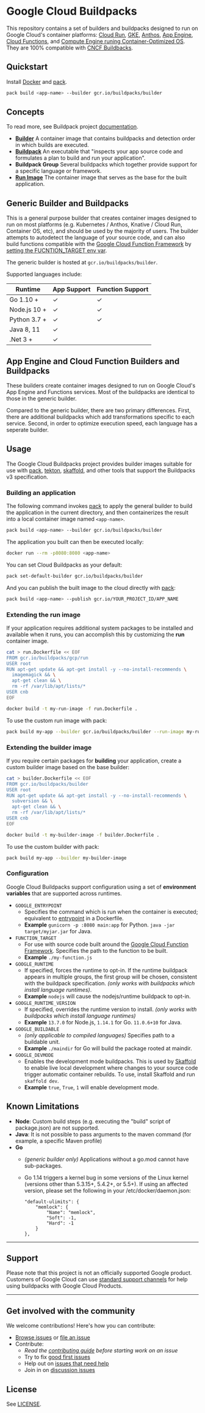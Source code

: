 # Google Cloud Buildpacks

This repository contains a set of builders and buildpacks designed to run on
Google Cloud's container platforms:
 [Cloud Run](https://cloud.google.com/run),
 [GKE](https://cloud.google.com/kubernetes-engine),
 [Anthos](https://cloud.google.com/anthos),
 [App Engine](https://cloud.google.com/appengine),
 [Cloud Functions](https://cloud.google.com/functions),
 and [Compute Engine runing Container-Optimized OS](https://cloud.google.com/container-optimized-os/docs).
 They are 100% compatible with [CNCF Buildbacks](https://buildpacks.io/).

## Quickstart

Install [Docker](https://store.docker.com/search?type=edition&offering=community) and [pack](https://buildpacks.io/docs/install-pack/).

```bash
pack build <app-name> --builder gcr.io/buildpacks/builder
```

## Concepts

To read more, see Buildpack project
[documentation](https://buildpacks.io/docs/concepts/).

  * **[Builder](https://buildpacks.io/docs/concepts/components/builder/)** A container image that contains buildpacks and detection order in which builds are executed.
* **[Buildpack](https://buildpacks.io/docs/concepts/components/buildpack/)** An executable that "inspects your app source code and formulates a plan to build and run your application".
* **Buildpack Group** Several buildpacks which together provide support for a
specific language or framework.
* **[Run Image](https://buildpacks.io/docs/concepts/components/stack/)** The container image that serves as the base for the built application.


## Generic Builder and Buildpacks

This is a general purpose builder that creates container images designed to run on most
platforms (e.g. Kubernetes / Anthos, Knative / Cloud Run, Container OS, etc),
and should be used by the majority of users. The builder attempts to autodetect
the language of your source code, and can also build functions compatible with
the [Google Cloud Function Framework](https://cloud.google.com/functions/docs/functions-framework) by [setting the FUCNTION_TARGET env var](#configuration).

The generic builder is hosted at `gcr.io/buildpacks/builder`.

Supported languages include:


|Runtime       |App Support | Function Support  |
|--------------|------------|-------------------|
| Go 1.10 +    | ✓          | ✓                 |
| Node.js 10 + | ✓          | ✓                 |
| Python 3.7 + | ✓          | ✓                 |
| Java 8, 11   | ✓          |                   |
| .Net 3 +     | ✓          |                   |

## App Engine and Cloud Function Builders and Buildpacks

These builders create container images designed to run on Google Cloud's App
Engine and Functions services. Most of the buildpacks are
identical to those in the generic builder.

Compared to the generic builder, there are two primary differences. First,
there are additional buildpacks which add transformations specific to each
service. Second, in order to optimize execution speed, each
language has a seperate builder.

## Usage

The Google Cloud Buildpacks project provides builder images suitable for use
with
[pack](https://github.com/buildpacks/pack),
[tekton](https://github.com/tektoncd/catalog/tree/master/buildpacks),
[skaffold](https://github.com/GoogleContainerTools/skaffold/tree/master/examples/buildpacks),
and other tools that support the Buildpacks v3 specification.


### Building an application

The following command invokes [pack](https://github.com/buildpacks/pack) to
apply the general builder to build the application in the current directory, and then containerizes the result into a local container image named `<app-name>`.

```bash
pack build <app-name> --builder gcr.io/buildpacks/builder
```

The application you built can then be executed locally:

```bash
docker run --rm -p8080:8080 <app-name>
```

You can set Cloud Buildpacks as your default:

```bash
pack set-default-builder gcr.io/buildpacks/builder
```

And you can publish the built image to the cloud directly with [pack](https://github.com/buildpacks/pack):

```bash
pack build <app-name> --publish gcr.io/YOUR_PROJECT_ID/APP_NAME
```


### Extending the run image

If your application requires additional system packages to be installed and
available when it runs, you can accomplish this by customizing the **run**
container image.

```bash
cat > run.Dockerfile << EOF
FROM gcr.io/buildpacks/gcp/run
USER root
RUN apt-get update && apt-get install -y --no-install-recommends \
  imagemagick && \
  apt-get clean && \
  rm -rf /var/lib/apt/lists/*
USER cnb
EOF

docker build -t my-run-image -f run.Dockerfile .
```

To use the custom run image with pack:

```bash
pack build my-app --builder gcr.io/buildpacks/builder --run-image my-run-image
```
### Extending the builder image

If you require certain packages for **building** your application, create a custom
builder image based on the base builder:

```bash
cat > builder.Dockerfile << EOF
FROM gcr.io/buildpacks/builder
USER root
RUN apt-get update && apt-get install -y --no-install-recommends \
  subversion && \
  apt-get clean && \
  rm -rf /var/lib/apt/lists/*
USER cnb
EOF

docker build -t my-builder-image -f builder.Dockerfile .
```

To use the custom builder with pack:

```bash
pack build my-app --builder my-builder-image
```

### Configuration

Google Cloud Buildpacks support configuration using a set of **environment
variables** that are supported across runtimes.

* `GOOGLE_ENTRYPOINT`
  * Specifies the command which is run when the container is executed; equivalent to [entrypoint](https://docs.docker.com/engine/reference/builder/#entrypoint) in a Dockerfile.
  * **Example** `gunicorn -p :8080 main:app` for Python. `java -jar target/myjar.jar` for Java.
* `FUNCTION_TARGET`
  * For use with source code built around the [Google Cloud Function Framework](https://cloud.google.com/functions/docs/functions-framework). Specifies the path to the function to be built.
  *   **Example** `./my-function.js`
* `GOOGLE_RUNTIME`
  * If specified, forces the runtime to opt-in. If the runtime buildpack appears in multiple groups, the first group will be chosen, consistent with the buildpack specification. *(only works with buildpacks which install language runtimes)*.
  * **Example** `nodejs` will cause the nodejs/runtime buildpack to opt-in.
* `GOOGLE_RUNTIME_VERSION`
  * If specified, overrides the runtime version to install.
*(only works with buildpacks which install language runtimes)*
  * **Example** `13.7.0` for Node.js, `1.14.1` for Go. `11.0.6+10` for Java.
* `GOOGLE_BUILDABLE`
  * *(only applicable to compiled languages)* Specifies path to a buildable unit.
  * **Example** `./maindir` for Go will build the package rooted at maindir.
* `GOOGLE_DEVMODE`
  * Enables the development mode buildpacks. This is used by [Skaffold](https://skaffold.dev) to enable live local
  development where changes to your source code trigger automatic container rebuilds. To use, install Skaffold and run `skaffold dev`.
  * **Example** `true`, `True`, `1` will enable development mode.

## Known Limitations

* **Node**: Custom build steps (e.g. executing the "build" script of package.json) are not supported.
* **Java**: It is not possible to pass arguments to the maven command (for example, a specific Maven profile)
* **Go**
  * *(generic builder only)* Applications without a go.mod cannot have sub-packages.
  * Go 1.14 triggers a kernel bug in some versions of the Linux kernel
(versions other than 5.3.15+, 5.4.2+, or 5.5+). If using an affected version,
please set the following in your /etc/docker/daemon.json:

    ```
    "default-ulimits": {
        "memlock": {
            "Name": "memlock",
            "Soft": -1,
            "Hard": -1
        }
    },
    ```

---
## Support

Please note that this project is not an officially supported Google product.
Customers of Google Cloud can use [standard support channels](https://cloud.google.com/support-hub)
for help using buildpacks with Google Cloud Products.

----

## Get involved with the community

We welcome contributions! Here's how you can contribute:

* [Browse issues](https://github.com/GoogleCloudPlatform/buildpacks/issues) or [file an issue](https://github.com/GoogleCloudPlatform/buildpacks/issues/new)
* Contribute:
  * *Read the [contributing guide](https://github.com/GoogleCloudPlatform/buildpacks/blob/master/CONTRIBUTING.md) before starting work on an issue*
  * Try to fix [good first issues](https://github.com/GoogleCloudPlatform/buildpacks/labels/good%20first%20issue)
  * Help out on [issues that need help](https://github.com/GoogleCloudPlatform/buildpacks/labels/help%20wanted)
  * Join in on [discussion issues](https://github.com/GoogleCloudPlatform/buildpacks/labels/discuss)
<!--  * Read the [style guide] -->

## License

See [LICENSE](LICENSE).


